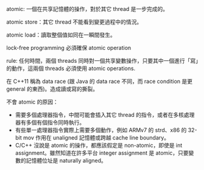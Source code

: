 atomic: 一個在共享記憶體的操作，對於其它 thread 是一步完成的。

atomic store：其它 thread 不能看到變更過程中的情況。

atomic load：讀取整個值如同在一瞬間發生。

lock-free programming 必須確保 atomic operation

rule:
    任何時間，兩個 threads 同時對一個共享變數操作，只要其中一個進行「寫」的動作，這兩個 threads 必須使用 atomic operations.

在 C++11 稱為 data race (跟 Java 的 data race 不同，而 race condition 是更 general 的東西)。造成讀或寫的撕裂。

不會 atomic 的原因：
* 需要多個處理器指令，中間可能會插入其它 thread 的指令，或者在多核處理器有多個有個指令同時執行。
* 有些單一處理器指令實際上需要多個動作，例如 ARMv7 的 strd、x86 的 32-bit mov 作用在 unaligned 記憶體或跨越 cache line boundary。
* C/C++ 沒說是 atomic 的操作，都應該假定是 non-atomic，即使是 int assignment。雖然知道在許多平台 integer assignment 是 atomic，只要變數的記憶體位址是 naturally aligned。

[](http://preshing.com/20130618/atomic-vs-non-atomic-operations/)
